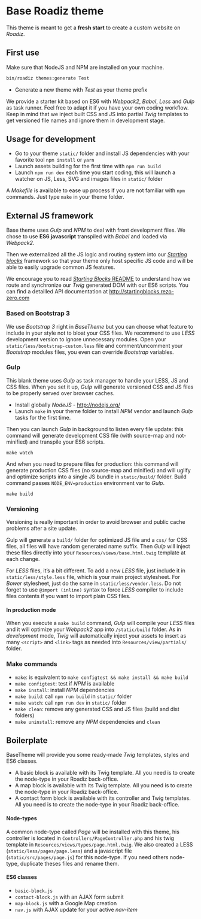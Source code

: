 # Base Roadiz theme

This theme is meant to get a **fresh start** to create a custom website on *Roadiz*.

## First use

Make sure that NodeJS and NPM are installed on your machine.

```bash
bin/roadiz themes:generate Test
```

* Generate a new theme with *Test* as your theme prefix

We provide a starter kit based on ES6 with *Webpack2*, *Babel*, *Less* and *Gulp* as task runner. Feel free to adapt it if you have your own coding workflow. Keep in mind that we inject built CSS and JS into partial *Twig* templates to get versioned file names and ignore them in development stage.

## Usage for development

* Go to your theme `static/` folder and install JS dependencies with your favorite tool `npm install` or `yarn`
* Launch assets building for the first time with `npm run build`
* Launch `npm run dev` each time you start coding, this will launch a watcher on JS, Less, SVG and images files in `static/` folder

A *Makefile* is available to ease up process if you are not familiar with `npm` commands. Just type `make` in your theme folder. 

## External JS framework

Base theme uses *Gulp* and *NPM* to deal with front development files.
We chose to use **ES6 javascript** transpiled with *Babel* and loaded via *Webpack2*.

Then we externalized all the JS logic and routing system into our [*Starting blocks*](https://github.com/rezozero/starting-blocks) framework so that your theme only host specific JS code and will be able to easily upgrade common JS features.

We encourage you to read [*Starting Blocks* README](https://github.com/rezozero/starting-blocks/blob/master/README.md) 
to understand how we route and synchronize our *Twig* generated DOM with our ES6 scripts. You can find a detailled
API documentation at http://startingblocks.rezo-zero.com

### Based on Bootstrap 3

We use *Bootstrap 3* right in *BaseTheme* but you can choose what feature to include in your style not to bloat your CSS files. 
We recommend to use *LESS* development version to ignore unnecessary modules.
Open your `static/less/bootstrap-custom.less` file and comment/uncomment your *Bootstrap*
modules files, you even can override *Bootstrap* variables.

### Gulp

This blank theme uses *Gulp* as task manager to handle your LESS, JS and CSS files. 
When you set it up, *Gulp* will generate versioned CSS and JS files to 
be properly served over browser caches.

* Install globally *NodeJS* - http://nodejs.org/
* Launch `make` in your theme folder to install *NPM* vendor and launch *Gulp* tasks for the first time.

Then you can launch *Gulp* in background to listen every file update: this command will
generate development CSS file (with source-map and not-minified) and transpile your ES6 scripts.

```shell
make watch
```

And when you need to prepare files for production: this command will generate production CSS
files (no source-map and minified) and will uglify and optimize scripts into
a single JS bundle in `static/build/` folder. 
Build command passes `NODE_ENV=production` environment var to *Gulp*.

```shell
make build
```

### Versioning

Versioning is really important in order to avoid browser and public cache problems after
a site update.

Gulp will generate a `build/` folder for optimized JS file and a `css/` for CSS files, all files
will have random generated name suffix. Then *Gulp* will inject these files directly into your
`Resources/views/base.html.twig` template at each change.

For *LESS* files, it’s a bit different. To add a new *LESS* file, just include it in `static/less/style.less`
file, which is your main project stylesheet. For *Bower* stylesheet, just do the same in `static/less/vendor.less`.
Do not forget to use `@import (inline)` syntax to force *LESS* compiler to include files contents if 
you want to import plain CSS files.

#### In production mode

When you execute a `make build` command, *Gulp* will compile your *LESS* files
and it will optimize your *Webpack2* app into
`/static/build` folder. As in *development* mode, *Twig* will automatically inject your assets to
insert as many `<script>` and `<link>` tags as needed into `Resources/view/partials/` folder.

### Make commands

- `make`: is equivalent to `make configtest && make install && make build`
- `make configtest`: test if *NPM* is available
- `make install`: install *NPM* dependencies
- `make build`: call `npm run build` in `static/` folder
- `make watch`: call `npm run dev` in `static/` folder
- `make clean`: remove any generated CSS and JS files (build and dist folders)
- `make uninstall`: remove any *NPM* dependencies and `clean` 

## Boilerplate

BaseTheme will provide you some ready-made *Twig* templates, styles and ES6 classes.

- A basic block is available with its Twig template. All you need is to create the node-type in your Roadiz back-office.
- A map block is available with its Twig template. All you need is to create the node-type in your Roadiz back-office.
- A contact form block is available with its controller and Twig templates. All you need is to create the 
node-type in your Roadiz back-office.

#### Node-types

A common node-type called *Page* will be installed with this theme, his controller is located 
in `Controllers/PageController.php` and his twig template in `Resources/views/types/page.html.twig`.
We also created a LESS (`static/less/pages/page.less`) and a javascript file (`static/src/pages/page.js`) for this node-type.
If you need others node-type, duplicate theses files and rename them.

#### ES6 classes

- `basic-block.js`
- `contact-block.js` with an AJAX form submit
- `map-block.js` with a Google Map creation
- `nav.js` with AJAX update for your active *nav-item*
